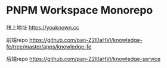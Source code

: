 # PNPM Workspace Monorepo

线上地址 https://youknown.cc

前端repo https://github.com/pan-Z2l0aHVi/knowledge-fe/tree/master/apps/knowledge-fe

后端repo https://github.com/pan-Z2l0aHVi/knowledge-service